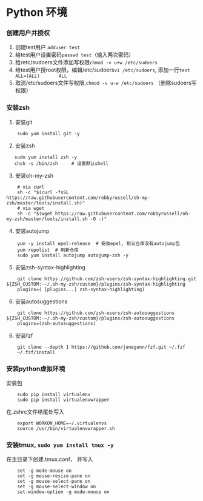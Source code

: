 # Python 环境

### 创建用户并授权

1. 创建test用户 `adduser test`
2. 给test用户设置密码`passwd test`（输入两次密码）
3. 给/etc/sudoers文件添加写权限`chmod -v u+w /etc/sudoers`
4. 给test用户授root权限，编辑/etc/sudoers`vi /etc/sudoers`, 添加一行` test ALL=(ALL)       ALL `
5. 取消/etc/sudoers文件写权限,`chmod -v u-w /etc/sudoers` （删除sudoers写权限）


### 安装zsh
1. 安装git
```
    sudo yum install git -y
``` 
2. 安装zsh
```
   sudo yum install zsh -y
   chsh -s /bin/zsh     # 设置默认shell
```
3. 安装oh-my-zsh
```
    # via curl
    sh -c "$(curl -fsSL https://raw.githubusercontent.com/robbyrussell/oh-my-zsh/master/tools/install.sh)"
    # via wget
    sh -c "$(wget https://raw.githubusercontent.com/robbyrussell/oh-my-zsh/master/tools/install.sh -O -)"
```
4. 安装autojump
```
    yum -y install epel-release  # 安装epel, 默认仓库没有autojump包
    yum repolist  # 刷新仓库
    sudo yum install autojump autojump-zsh -y
```
5. 安装zsh-syntax-highlighting
```
    git clone https://github.com/zsh-users/zsh-syntax-highlighting.git ${ZSH_CUSTOM:-~/.oh-my-zsh/custom}/plugins/zsh-syntax-highlighting
    plugins=( [plugins...] zsh-syntax-highlighting)
```
6. 安装autosuggestions
```
    git clone https://github.com/zsh-users/zsh-autosuggestions ${ZSH_CUSTOM:-~/.oh-my-zsh/custom}/plugins/zsh-autosuggestions
    plugins=(zsh-autosuggestions)
```
6. 安装fzf
```
    git clone --depth 1 https://github.com/junegunn/fzf.git ~/.fzf
    ~/.fzf/install
```

### 安装python虚拟环境
安装包
```
    sudo pip install virtualenv
    sudo pip install virtualenvwrapper
```
在.zshrc文件结尾处写入
```
    export WORKON_HOME=~/.virtualenvs
    source /usr/bin/virtualenvwrapper.sh
```
### 安装tmux, `sudo yum install tmux -y`
在主目录下创建.tmux.conf， 并写入
```
    set -g mode-mouse on
    set -g mouse-resize-pane on
    set -g mouse-select-pane on
    set -g mouse-select-window on
    set-window-option -g mode-mouse on
```




